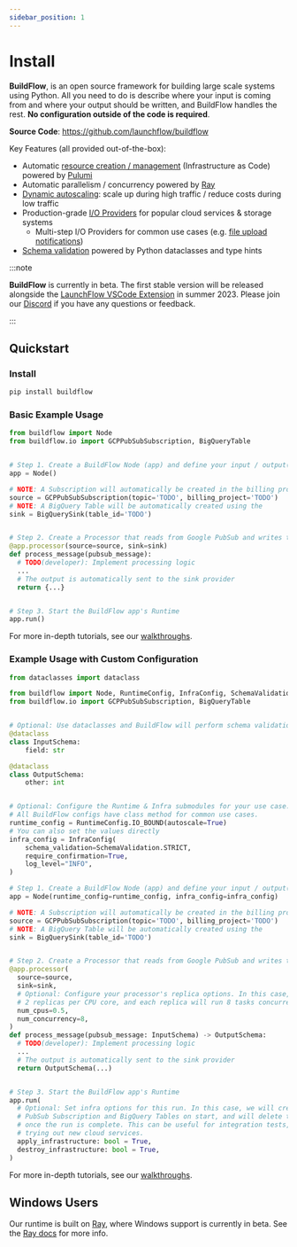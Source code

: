 ```yaml
---
sidebar_position: 1
---
```


# Install

**BuildFlow**, is an open source framework for building large scale systems using Python. All you need to do is describe where your input is coming from and where your output should be written, and BuildFlow handles the rest. **No configuration outside of the code is required**.

**Source Code**: https://github.com/launchflow/buildflow

Key Features (all provided out-of-the-box):

- Automatic [resource creation / management](resource-creation) (Infrastructure as Code) powered by [Pulumi](https://github.com/pulumi/pulumi)
- Automatic parallelism / concurrency powered by [Ray](https://github.com/ray-project/ray)
- [Dynamic autoscaling](autoscaling.md): scale up during high traffic / reduce costs during low traffic
- Production-grade [I/O Providers](io-providers/overview) for popular cloud services & storage systems
  - Multi-step I/O Providers for common use cases (e.g. [file upload notifications](io-connectors/gcs_notifications))
- [Schema validation](schema-validation) powered by Python dataclasses and type hints

:::note

**BuildFlow** is currently in beta. The first stable version will be released alongside the [LaunchFlow VSCode Extension](https://www.launchflow.com/) in summer 2023. Please join our [Discord](https://discordapp.com/invite/wz7fjHyrCA) if you have any questions or feedback.

:::

## Quickstart

### Install

```bash
pip install buildflow
```

### Basic Example Usage

```python
from buildflow import Node
from buildflow.io import GCPPubSubSubscription, BigQueryTable


# Step 1. Create a BuildFlow Node (app) and define your input / output(s)
app = Node()

# NOTE: A Subscription will automatically be created in the billing project
source = GCPPubSubSubscription(topic='TODO', billing_project='TODO')
# NOTE: A BigQuery Table will be automatically created using the  
sink = BigQuerySink(table_id='TODO')


# Step 2. Create a Processor that reads from Google PubSub and writes to BigQuery
@app.processor(source=source, sink=sink)
def process_message(pubsub_message):
  # TODO(developer): Implement processing logic
  ...
  # The output is automatically sent to the sink provider
  return {...}


# Step 3. Start the BuildFlow app's Runtime
app.run()
```

For more in-depth tutorials, see our [walkthroughs](category/walkthroughs).


### Example Usage with Custom Configuration

```python
from dataclasses import dataclass

from buildflow import Node, RuntimeConfig, InfraConfig, SchemaValidation
from buildflow.io import GCPPubSubSubscription, BigQueryTable


# Optional: Use dataclasses and BuildFlow will perform schema validation checks
@dataclass
class InputSchema:
    field: str

@dataclass
class OutputSchema:
    other: int


# Optional: Configure the Runtime & Infra submodules for your use case.
# All BuildFlow configs have class method for common use cases.
runtime_config = RuntimeConfig.IO_BOUND(autoscale=True)
# You can also set the values directly
infra_config = InfraConfig(
    schema_validation=SchemaValidation.STRICT,
    require_confirmation=True,
    log_level="INFO",
)

# Step 1. Create a BuildFlow Node (app) and define your input / output(s)
app = Node(runtime_config=runtime_config, infra_config=infra_config)

# NOTE: A Subscription will automatically be created in the billing project
source = GCPPubSubSubscription(topic='TODO', billing_project='TODO')
# NOTE: A BigQuery Table will be automatically created using the  
sink = BigQuerySink(table_id='TODO')


# Step 2. Create a Processor that reads from Google PubSub and writes to BigQuery
@app.processor(
  source=source,
  sink=sink, 
  # Optional: Configure your processor's replica options. In this case, we will run 
  # 2 replicas per CPU core, and each replica will run 8 tasks concurrently.
  num_cpus=0.5,
  num_concurrency=8,
)
def process_message(pubsub_message: InputSchema) -> OutputSchema:
  # TODO(developer): Implement processing logic
  ...
  # The output is automatically sent to the sink provider
  return OutputSchema(...)


# Step 3. Start the BuildFlow app's Runtime
app.run(
  # Optional: Set infra options for this run. In this case, we will create the
  # PubSub Subscription and BigQuery Tables on start, and will delete them
  # once the run is complete. This can be useful for integration tests, or when
  # trying out new cloud services.
  apply_infrastructure: bool = True,
  destroy_infrastructure: bool = True,
)
```

For more in-depth tutorials, see our [walkthroughs](category/walkthroughs).

## Windows Users

Our runtime is built on [Ray](https://ray.io/), where Windows support is currently in beta. See the [Ray docs](https://docs.ray.io/en/latest/ray-overview/installation.html#windows-support) for more info.
